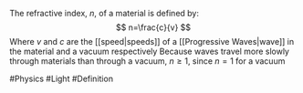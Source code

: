 The refractive index, $n$, of a material is defined by:
$$
n=\frac{c}{v}
$$
Where $v$ and $c$ are the [[speed|speeds]] of a [[Progressive Waves|wave]] in the material and a vacuum respectively
Because waves travel more slowly through materials than through a vacuum, $n\geq 1$, since $n=1$ for a vacuum

#Physics #Light #Definition